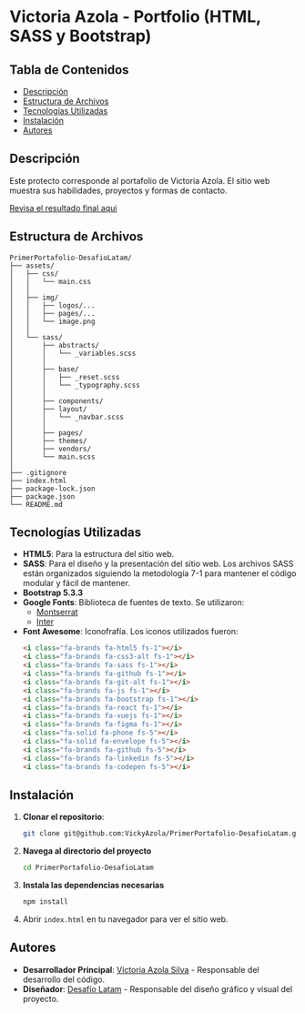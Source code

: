 # Victoria Azola - Portfolio (HTML, SASS y Bootstrap)

## Tabla de Contenidos

- [Descripción](#descripción)
- [Estructura de Archivos](#estructura-de-archivos)
- [Tecnologías Utilizadas](#tecnologías-utilizadas)
- [Instalación](#instalación)
- [Autores](#autores)

## Descripción

Este protecto corresponde al portafolio de Victoria Azola.
El sitio web muestra sus habilidades, proyectos y formas de contacto.

[Revisa el resultado final aqui](https://vickyazola.github.io/PrimerPortafolio-DesafioLatam/)

## Estructura de Archivos

```plaintext
PrimerPortafolio-DesafioLatam/
├── assets/
│   ├── css/
│   │   └── main.css
│   │
│   ├── img/
│   │   ├── logos/...
│   │   ├── pages/...
│   │   └── image.png
│   │    
│   └── sass/
│       ├── abstracts/
│       │   └── _variables.scss
│       │ 
│       ├── base/
│       │   ├── _reset.scss
│       │   └── _typography.scss
│       │ 
│       ├── components/
│       ├── layout/
│       │   └── _navbar.scss
│       │ 
│       ├── pages/
│       ├── themes/
│       ├── vendors/
│       └── main.scss
│
├── .gitignore
├── index.html
├── package-lock.json
├── package.json
└── README.md
```

## Tecnologías Utilizadas

- **HTML5**: Para la estructura del sitio web.
- **SASS**: Para el diseño y la presentación del sitio web. Los archivos SASS están organizados siguiendo la metodología 7-1 para mantener el código modular y fácil de mantener.
- **Bootstrap 5.3.3**
- **Google Fonts**: Biblioteca de fuentes de texto. Se utilizaron:
  - [Montserrat](https://fonts.google.com/specimen/Montserrat?query=mon)
  - [Inter](https://fonts.google.com/specimen/Inter?query=inter)
- **Font Awesome**: Iconofrafía. Los iconos utilizados fueron:
    ```html
    <i class="fa-brands fa-html5 fs-1"></i>
    <i class="fa-brands fa-css3-alt fs-1"></i>
    <i class="fa-brands fa-sass fs-1"></i>
    <i class="fa-brands fa-github fs-1"></i>
    <i class="fa-brands fa-git-alt fs-1"></i>
    <i class="fa-brands fa-js fs-1"></i>
    <i class="fa-brands fa-bootstrap fs-1"></i>
    <i class="fa-brands fa-react fs-1"></i>
    <i class="fa-brands fa-vuejs fs-1"></i>
    <i class="fa-brands fa-figma fs-1"></i>
    <i class="fa-solid fa-phone fs-5"></i>
    <i class="fa-solid fa-envelope fs-5"></i>
    <i class="fa-brands fa-github fs-5"></i>
    <i class="fa-brands fa-linkedin fs-5"></i>
    <i class="fa-brands fa-codepen fs-5"></i>
    ```

## Instalación

1. **Clonar el repositorio**:
   
    ```bash
    git clone git@github.com:VickyAzola/PrimerPortafolio-DesafioLatam.git
    ```
    
2. **Navega al directorio del proyecto**
   
    ```bash
    cd PrimerPortafolio-DesafioLatam
    ```
    
3. **Instala las dependencias necesarias**
   
    ```bash
    npm install
    ```
   
4. Abrir `index.html` en tu navegador para ver el sitio web.

## Autores

- **Desarrollador Principal**: [Victoria Azola Silva](https://github.com/VickyAzola) - Responsable del desarrollo del código.
- **Diseñador**: [Desafío Latam](https://desafiolatam.com/admision/?utm_term=desafio%20latam&utm_campaign=Brand&utm_source=adwords&utm_medium=ppc&hsa_acc=1239562006&hsa_cam=16998643182&hsa_grp=136655824715&hsa_ad=596057942540&hsa_src=g&hsa_tgt=kwd-340546658839&hsa_kw=desafio%20latam&hsa_mt=b&hsa_net=adwords&hsa_ver=3&gad_source=1&gclid=CjwKCAjwvvmzBhA2EiwAtHVrbzEJGJPqUuTuFDuNIFtSh4eKqGXcLXmCO9u12vwlU553fGXV93Q5zxoCGmEQAvD_BwE) - Responsable del diseño gráfico y visual del proyecto.
